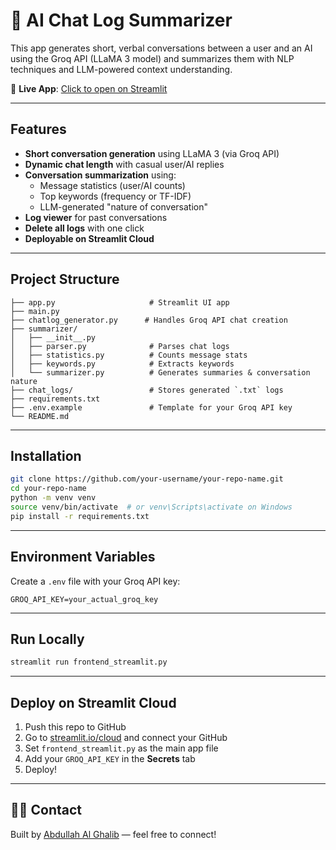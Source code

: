 # 🤖 AI Chat Log Summarizer

This app generates short, verbal conversations between a user and an AI using the Groq API (LLaMA 3 model) and summarizes them with NLP techniques and LLM-powered context understanding.

🚀 **Live App**: [Click to open on Streamlit](https://your-username-your-repo-name.streamlit.app)

---

## Features

- **Short conversation generation** using LLaMA 3 (via Groq API)
- **Dynamic chat length** with casual user/AI replies
- **Conversation summarization** using:
  - Message statistics (user/AI counts)
  - Top keywords (frequency or TF-IDF)
  - LLM-generated "nature of conversation"
- **Log viewer** for past conversations
- **Delete all logs** with one click
- **Deployable on Streamlit Cloud**

---

## Project Structure

```
├── app.py                     # Streamlit UI app
├── main.py
├── chatlog_generator.py      # Handles Groq API chat creation
├── summarizer/
│   ├── __init__.py
│   ├── parser.py              # Parses chat logs
│   ├── statistics.py          # Counts message stats
│   ├── keywords.py            # Extracts keywords
│   └── summarizer.py          # Generates summaries & conversation nature
├── chat_logs/                 # Stores generated `.txt` logs
├── requirements.txt
├── .env.example               # Template for your Groq API key
└── README.md

````

---

## Installation

```bash
git clone https://github.com/your-username/your-repo-name.git
cd your-repo-name
python -m venv venv
source venv/bin/activate  # or venv\Scripts\activate on Windows
pip install -r requirements.txt
````

---

## Environment Variables

Create a `.env` file with your Groq API key:

```
GROQ_API_KEY=your_actual_groq_key
```

---

## Run Locally

```bash
streamlit run frontend_streamlit.py
```

---

## Deploy on Streamlit Cloud

1. Push this repo to GitHub
2. Go to [streamlit.io/cloud](https://streamlit.io/cloud) and connect your GitHub
3. Set `frontend_streamlit.py` as the main app file
4. Add your `GROQ_API_KEY` in the **Secrets** tab
5. Deploy!

---

## 🙋‍♂️ Contact

Built by [Abdullah Al Ghalib](https://www.linkedin.com/in/abdullah-al-ghalib/) — feel free to connect!
